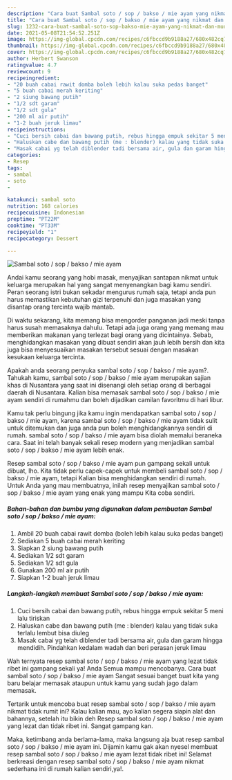 ```yaml
---
description: "Cara buat Sambal soto / sop / bakso / mie ayam yang nikmat dan Mudah Dibuat"
title: "Cara buat Sambal soto / sop / bakso / mie ayam yang nikmat dan Mudah Dibuat"
slug: 1232-cara-buat-sambal-soto-sop-bakso-mie-ayam-yang-nikmat-dan-mudah-dibuat
date: 2021-05-08T21:54:52.251Z
image: https://img-global.cpcdn.com/recipes/c6fbccd9b9188a27/680x482cq70/sambal-soto-sop-bakso-mie-ayam-foto-resep-utama.jpg
thumbnail: https://img-global.cpcdn.com/recipes/c6fbccd9b9188a27/680x482cq70/sambal-soto-sop-bakso-mie-ayam-foto-resep-utama.jpg
cover: https://img-global.cpcdn.com/recipes/c6fbccd9b9188a27/680x482cq70/sambal-soto-sop-bakso-mie-ayam-foto-resep-utama.jpg
author: Herbert Swanson
ratingvalue: 4.7
reviewcount: 9
recipeingredient:
- "20 buah cabai rawit domba boleh lebih kalau suka pedas banget"
- "5 buah cabai merah keriting"
- "2 siung bawang putih"
- "1/2 sdt garam"
- "1/2 sdt gula"
- "200 ml air putih"
- "1-2 buah jeruk limau"
recipeinstructions:
- "Cuci bersih cabai dan bawang putih, rebus hingga empuk sekitar 5 meni lalu tiriskan"
- "Haluskan cabe dan bawang putih (me : blender) kalau yang tidak suka terlalu lembut bisa diuleg"
- "Masak cabai yg telah diblender tadi bersama air, gula dan garam hingga mendidih. Pindahkan kedalam wadah dan beri perasan jeruk limau"
categories:
- Resep
tags:
- sambal
- soto
- 

katakunci: sambal soto  
nutrition: 168 calories
recipecuisine: Indonesian
preptime: "PT22M"
cooktime: "PT33M"
recipeyield: "1"
recipecategory: Dessert

---
```



![Sambal soto / sop / bakso / mie ayam](https://img-global.cpcdn.com/recipes/c6fbccd9b9188a27/680x482cq70/sambal-soto-sop-bakso-mie-ayam-foto-resep-utama.jpg)

Andai kamu seorang yang hobi masak, menyajikan santapan nikmat untuk keluarga merupakan hal yang sangat menyenangkan bagi kamu sendiri. Peran seorang istri bukan sekadar mengurus rumah saja, tetapi anda pun harus memastikan kebutuhan gizi terpenuhi dan juga masakan yang disantap orang tercinta wajib mantab.

Di waktu  sekarang, kita memang bisa mengorder panganan jadi meski tanpa harus susah memasaknya dahulu. Tetapi ada juga orang yang memang mau memberikan makanan yang terlezat bagi orang yang dicintainya. Sebab, menghidangkan masakan yang dibuat sendiri akan jauh lebih bersih dan kita juga bisa menyesuaikan masakan tersebut sesuai dengan masakan kesukaan keluarga tercinta. 



Apakah anda seorang penyuka sambal soto / sop / bakso / mie ayam?. Tahukah kamu, sambal soto / sop / bakso / mie ayam merupakan sajian khas di Nusantara yang saat ini disenangi oleh setiap orang di berbagai daerah di Nusantara. Kalian bisa memasak sambal soto / sop / bakso / mie ayam sendiri di rumahmu dan boleh dijadikan camilan favoritmu di hari libur.

Kamu tak perlu bingung jika kamu ingin mendapatkan sambal soto / sop / bakso / mie ayam, karena sambal soto / sop / bakso / mie ayam tidak sulit untuk ditemukan dan juga anda pun boleh menghidangkannya sendiri di rumah. sambal soto / sop / bakso / mie ayam bisa diolah memalui beraneka cara. Saat ini telah banyak sekali resep modern yang menjadikan sambal soto / sop / bakso / mie ayam lebih enak.

Resep sambal soto / sop / bakso / mie ayam pun gampang sekali untuk dibuat, lho. Kita tidak perlu capek-capek untuk membeli sambal soto / sop / bakso / mie ayam, tetapi Kalian bisa menghidangkan sendiri di rumah. Untuk Anda yang mau membuatnya, inilah resep menyajikan sambal soto / sop / bakso / mie ayam yang enak yang mampu Kita coba sendiri.

<!--inarticleads1-->

##### Bahan-bahan dan bumbu yang digunakan dalam pembuatan Sambal soto / sop / bakso / mie ayam:

1. Ambil 20 buah cabai rawit domba (boleh lebih kalau suka pedas banget)
1. Sediakan 5 buah cabai merah keriting
1. Siapkan 2 siung bawang putih
1. Sediakan 1/2 sdt garam
1. Sediakan 1/2 sdt gula
1. Gunakan 200 ml air putih
1. Siapkan 1-2 buah jeruk limau




<!--inarticleads2-->

##### Langkah-langkah membuat Sambal soto / sop / bakso / mie ayam:

1. Cuci bersih cabai dan bawang putih, rebus hingga empuk sekitar 5 meni lalu tiriskan
1. Haluskan cabe dan bawang putih (me : blender) kalau yang tidak suka terlalu lembut bisa diuleg
1. Masak cabai yg telah diblender tadi bersama air, gula dan garam hingga mendidih. Pindahkan kedalam wadah dan beri perasan jeruk limau




Wah ternyata resep sambal soto / sop / bakso / mie ayam yang lezat tidak ribet ini gampang sekali ya! Anda Semua mampu mencobanya. Cara buat sambal soto / sop / bakso / mie ayam Sangat sesuai banget buat kita yang baru belajar memasak ataupun untuk kamu yang sudah jago dalam memasak.

Tertarik untuk mencoba buat resep sambal soto / sop / bakso / mie ayam nikmat tidak rumit ini? Kalau kalian mau, ayo kalian segera siapin alat dan bahannya, setelah itu bikin deh Resep sambal soto / sop / bakso / mie ayam yang lezat dan tidak ribet ini. Sangat gampang kan. 

Maka, ketimbang anda berlama-lama, maka langsung aja buat resep sambal soto / sop / bakso / mie ayam ini. Dijamin kamu gak akan nyesel membuat resep sambal soto / sop / bakso / mie ayam lezat tidak ribet ini! Selamat berkreasi dengan resep sambal soto / sop / bakso / mie ayam nikmat sederhana ini di rumah kalian sendiri,ya!.

